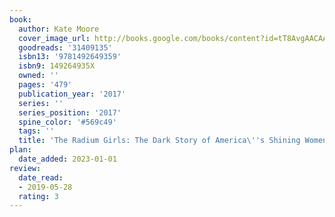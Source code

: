 ```yaml
---
book:
  author: Kate Moore
  cover_image_url: http://books.google.com/books/content?id=tT8AvgAACAAJ&printsec=frontcover&img=1&zoom=1&source=gbs_api
  goodreads: '31409135'
  isbn13: '9781492649359'
  isbn9: 149264935X
  owned: ''
  pages: '479'
  publication_year: '2017'
  series: ''
  series_position: '2017'
  spine_color: '#569c49'
  tags: ''
  title: 'The Radium Girls: The Dark Story of America\''s Shining Women'
plan:
  date_added: 2023-01-01
review:
  date_read:
  - 2019-05-28
  rating: 3
---
```

